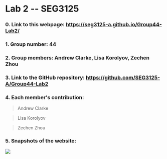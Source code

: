 # Lab 2 -- SEG3125

### 0. Link to this webpage: https://seg3125-a.github.io/Group44-Lab2/
### 1. Group number: 44
### 2. Group members: Andrew Clarke, Lisa Korolyov, Zechen Zhou
### 3. Link to the GitHub repository: https://github.com/SEG3125-A/Group44-Lab2
### 4. Each member's contribution:

>Andrew Clarke

>Lisa Korolyov

>Zechen Zhou

### 5. Snapshots of the website: 
  ![](/Docs/Images/snapshot.png)
